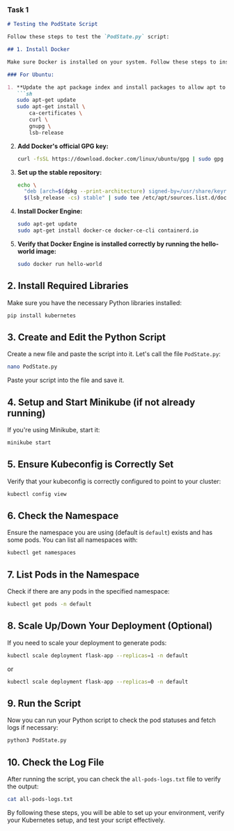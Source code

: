 ### Task 1

```markdown
# Testing the PodState Script

Follow these steps to test the `PodState.py` script:

## 1. Install Docker

Make sure Docker is installed on your system. Follow these steps to install Docker:

### For Ubuntu:

1. **Update the apt package index and install packages to allow apt to use a repository over HTTPS:**
   ```sh
   sudo apt-get update
   sudo apt-get install \
       ca-certificates \
       curl \
       gnupg \
       lsb-release
   ```

2. **Add Docker's official GPG key:**
   ```sh
   curl -fsSL https://download.docker.com/linux/ubuntu/gpg | sudo gpg --dearmor -o /usr/share/keyrings/docker-archive-keyring.gpg
   ```

3. **Set up the stable repository:**
   ```sh
   echo \
     "deb [arch=$(dpkg --print-architecture) signed-by=/usr/share/keyrings/docker-archive-keyring.gpg] https://download.docker.com/linux/ubuntu \
     $(lsb_release -cs) stable" | sudo tee /etc/apt/sources.list.d/docker.list > /dev/null
   ```

4. **Install Docker Engine:**
   ```sh
   sudo apt-get update
   sudo apt-get install docker-ce docker-ce-cli containerd.io
   ```

5. **Verify that Docker Engine is installed correctly by running the hello-world image:**
   ```sh
   sudo docker run hello-world
   ```

## 2. Install Required Libraries

Make sure you have the necessary Python libraries installed:

```sh
pip install kubernetes
```

## 3. Create and Edit the Python Script

Create a new file and paste the script into it. Let's call the file `PodState.py`:

```sh
nano PodState.py
```
Paste your script into the file and save it.

## 4. Setup and Start Minikube (if not already running)

If you're using Minikube, start it:

```sh
minikube start
```

## 5. Ensure Kubeconfig is Correctly Set

Verify that your kubeconfig is correctly configured to point to your cluster:

```sh
kubectl config view
```

## 6. Check the Namespace

Ensure the namespace you are using (default is `default`) exists and has some pods. You can list all namespaces with:

```sh
kubectl get namespaces
```

## 7. List Pods in the Namespace

Check if there are any pods in the specified namespace:

```sh
kubectl get pods -n default
```

## 8. Scale Up/Down Your Deployment (Optional)

If you need to scale your deployment to generate pods:

```sh
kubectl scale deployment flask-app --replicas=1 -n default
```

or

```sh
kubectl scale deployment flask-app --replicas=0 -n default
```

## 9. Run the Script

Now you can run your Python script to check the pod statuses and fetch logs if necessary:

```sh
python3 PodState.py
```

## 10. Check the Log File

After running the script, you can check the `all-pods-logs.txt` file to verify the output:

```sh
cat all-pods-logs.txt
```

By following these steps, you will be able to set up your environment, verify your Kubernetes setup, and test your script effectively.
